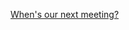 [When's our next meeting?](https://equitea-university-of-leicester.github.io/Equitea%20Schedule.pdf)
